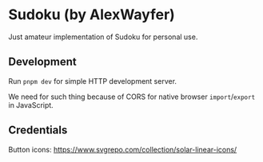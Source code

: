 # Sudoku (by AlexWayfer)

Just amateur implementation of Sudoku for personal use.

## Development

Run `pnpm dev` for simple HTTP development server.

We need for such thing because of CORS for native browser `import`/`export` in JavaScript.

## Credentials

Button icons: https://www.svgrepo.com/collection/solar-linear-icons/
